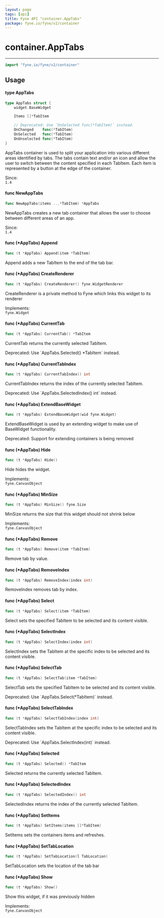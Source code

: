 ```yaml
---
layout: page
tags: [api]
title: Fyne API "container.AppTabs"
package: fyne.io/fyne/v2/container
---
```


# container.AppTabs
---
```go
import "fyne.io/fyne/v2/container"
```

## Usage

#### type AppTabs

```go
type AppTabs struct {
	widget.BaseWidget

	Items []*TabItem

	// Deprecated: Use `OnSelected func(*TabItem)` instead.
	OnChanged    func(*TabItem)
	OnSelected   func(*TabItem)
	OnUnselected func(*TabItem)
}
```

AppTabs container is used to split your application into various different areas identified by tabs. The tabs contain text and/or an icon and allow the user to switch between the content specified in each TabItem. Each item is represented by a button at the edge of the container.


<div class="since">Since: <code>
1.4</code></div>

#### func  NewAppTabs

```go
func NewAppTabs(items ...*TabItem) *AppTabs
```
NewAppTabs creates a new tab container that allows the user to choose between different areas of an app.


<div class="since">Since: <code>
1.4</code></div>

#### func (*AppTabs) Append

```go
func (t *AppTabs) Append(item *TabItem)
```
Append adds a new TabItem to the end of the tab bar.

#### func (*AppTabs) CreateRenderer

```go
func (t *AppTabs) CreateRenderer() fyne.WidgetRenderer
```
CreateRenderer is a private method to Fyne which links this widget to its renderer


<div class="implements">Implements: <code>
fyne.Widget</code></div>

#### func (*AppTabs) CurrentTab

```go
func (t *AppTabs) CurrentTab() *TabItem
```
CurrentTab returns the currently selected TabItem.


<div class="deprecated">
Deprecated: Use `AppTabs.Selected() *TabItem` instead.</div>

#### func (*AppTabs) CurrentTabIndex

```go
func (t *AppTabs) CurrentTabIndex() int
```
CurrentTabIndex returns the index of the currently selected TabItem.


<div class="deprecated">
Deprecated: Use `AppTabs.SelectedIndex() int` instead.</div>

#### func (*AppTabs) ExtendBaseWidget

```go
func (t *AppTabs) ExtendBaseWidget(wid fyne.Widget)
```
ExtendBaseWidget is used by an extending widget to make use of BaseWidget functionality.


<div class="deprecated">
Deprecated: Support for extending containers is being removed</div>

#### func (*AppTabs) Hide

```go
func (t *AppTabs) Hide()
```
Hide hides the widget.


<div class="implements">Implements: <code>
fyne.CanvasObject</code></div>

#### func (*AppTabs) MinSize

```go
func (t *AppTabs) MinSize() fyne.Size
```
MinSize returns the size that this widget should not shrink below


<div class="implements">Implements: <code>
fyne.CanvasObject</code></div>

#### func (*AppTabs) Remove

```go
func (t *AppTabs) Remove(item *TabItem)
```
Remove tab by value.

#### func (*AppTabs) RemoveIndex

```go
func (t *AppTabs) RemoveIndex(index int)
```
RemoveIndex removes tab by index.

#### func (*AppTabs) Select

```go
func (t *AppTabs) Select(item *TabItem)
```
Select sets the specified TabItem to be selected and its content visible.

#### func (*AppTabs) SelectIndex

```go
func (t *AppTabs) SelectIndex(index int)
```
SelectIndex sets the TabItem at the specific index to be selected and its content visible.

#### func (*AppTabs) SelectTab

```go
func (t *AppTabs) SelectTab(item *TabItem)
```
SelectTab sets the specified TabItem to be selected and its content visible.


<div class="deprecated">
Deprecated: Use `AppTabs.Select(*TabItem)` instead.</div>

#### func (*AppTabs) SelectTabIndex

```go
func (t *AppTabs) SelectTabIndex(index int)
```
SelectTabIndex sets the TabItem at the specific index to be selected and its content visible.


<div class="deprecated">
Deprecated: Use `AppTabs.SelectIndex(int)` instead.</div>

#### func (*AppTabs) Selected

```go
func (t *AppTabs) Selected() *TabItem
```
Selected returns the currently selected TabItem.

#### func (*AppTabs) SelectedIndex

```go
func (t *AppTabs) SelectedIndex() int
```
SelectedIndex returns the index of the currently selected TabItem.

#### func (*AppTabs) SetItems

```go
func (t *AppTabs) SetItems(items []*TabItem)
```
SetItems sets the containers items and refreshes.

#### func (*AppTabs) SetTabLocation

```go
func (t *AppTabs) SetTabLocation(l TabLocation)
```
SetTabLocation sets the location of the tab bar

#### func (*AppTabs) Show

```go
func (t *AppTabs) Show()
```
Show this widget, if it was previously hidden


<div class="implements">Implements: <code>
fyne.CanvasObject</code></div>
